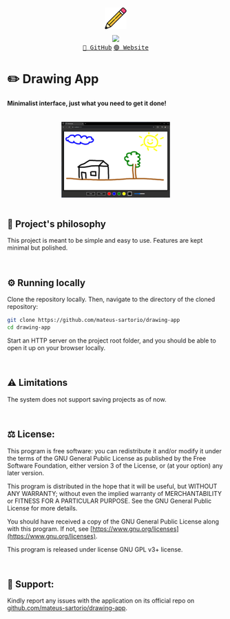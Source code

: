 <p align="center"><img align="center" width="50" src="./assets/logo.png"/></p>
<p align="center">
  <img src="https://skillicons.dev/icons?i=html,css,javascript" /> <br/>
  <a href="https://github.com/mateus-sartorio/drawing-app"><kbd>🔵 GitHub</kbd></a>
  <a href="https://github.com/mateus-sartorio/drawing-app"><kbd>🟢 Website</kbd></a>
</p>

# ✏️ Drawing App

#### Minimalist interface, just what you need to get it done!

<br/>


<div align="center">
  <img src="./assets/drawing.png" alt="" width="50%"/>
</div>

<br/>


## 🍄 Project's philosophy

This project is meant to be simple and easy to use. Features are kept minimal but polished.

<br/>


## ⚙️ Running locally

Clone the repository locally. Then, navigate to the directory of the cloned repository:

```bash
git clone https://github.com/mateus-sartorio/drawing-app
cd drawing-app
```

Start an HTTP server on the project root folder, and you should be able to open it up on your browser locally.

<br/>


## ⚠️ Limitations

The system does not support saving projects as of now.

<br/>


## ⚖️ License:

This program is free software: you can redistribute it and/or modify it under the terms of the GNU General Public License as published by the Free Software Foundation, either version 3 of the License, or (at your option) any later version.

This program is distributed in the hope that it will be useful, but WITHOUT ANY WARRANTY; without even the implied warranty of MERCHANTABILITY or FITNESS FOR A PARTICULAR PURPOSE.  See the GNU General Public License for more details.

You should have received a copy of the GNU General Public License along with this program.  If not, see [https://www.gnu.org/licenses](https://www.gnu.org/licenses).

This program is released under license GNU GPL v3+ license.

<br/>


## 🔧 Support:

Kindly report any issues with the application on its official repo on [github.com/mateus-sartorio/drawing-app](https://github.com/mateus-sartorio/drawing-app).